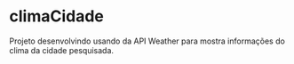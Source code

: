 # climaCidade
 Projeto desenvolvindo usando da API Weather para mostra informações do clima da cidade pesquisada. 
